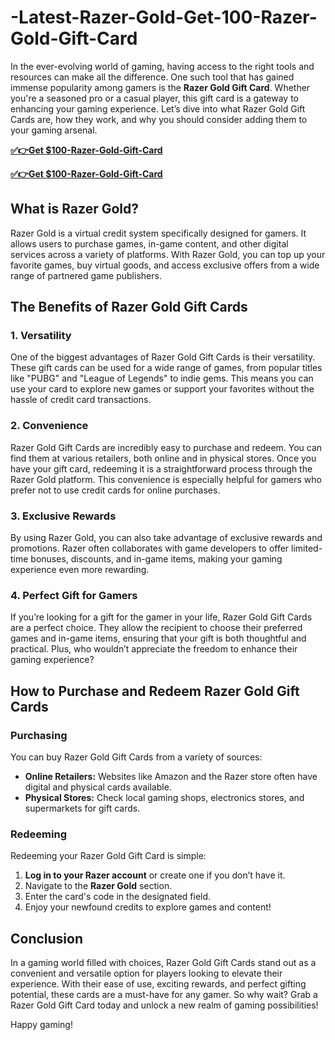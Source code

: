 # -Latest-Razer-Gold-Get-100-Razer-Gold-Gift-Card

In the ever-evolving world of gaming, having access to the right tools and resources can make all the difference. One such tool that has gained immense popularity among gamers is the **Razer Gold Gift Card**. Whether you're a seasoned pro or a casual player, this gift card is a gateway to enhancing your gaming experience. Let’s dive into what Razer Gold Gift Cards are, how they work, and why you should consider adding them to your gaming arsenal.

**[✅👉Get $100-Razer-Gold-Gift-Card](https://www.cardoffers.site/)**

**[✅👉Get $100-Razer-Gold-Gift-Card](https://www.cardoffers.site/)**

## What is Razer Gold?

Razer Gold is a virtual credit system specifically designed for gamers. It allows users to purchase games, in-game content, and other digital services across a variety of platforms. With Razer Gold, you can top up your favorite games, buy virtual goods, and access exclusive offers from a wide range of partnered game publishers.

## The Benefits of Razer Gold Gift Cards

### 1. **Versatility**

One of the biggest advantages of Razer Gold Gift Cards is their versatility. These gift cards can be used for a wide range of games, from popular titles like "PUBG" and "League of Legends" to indie gems. This means you can use your card to explore new games or support your favorites without the hassle of credit card transactions.

### 2. **Convenience**

Razer Gold Gift Cards are incredibly easy to purchase and redeem. You can find them at various retailers, both online and in physical stores. Once you have your gift card, redeeming it is a straightforward process through the Razer Gold platform. This convenience is especially helpful for gamers who prefer not to use credit cards for online purchases.

### 3. **Exclusive Rewards**

By using Razer Gold, you can also take advantage of exclusive rewards and promotions. Razer often collaborates with game developers to offer limited-time bonuses, discounts, and in-game items, making your gaming experience even more rewarding.

### 4. **Perfect Gift for Gamers**

If you’re looking for a gift for the gamer in your life, Razer Gold Gift Cards are a perfect choice. They allow the recipient to choose their preferred games and in-game items, ensuring that your gift is both thoughtful and practical. Plus, who wouldn’t appreciate the freedom to enhance their gaming experience?

## How to Purchase and Redeem Razer Gold Gift Cards

### **Purchasing**

You can buy Razer Gold Gift Cards from a variety of sources:

- **Online Retailers:** Websites like Amazon and the Razer store often have digital and physical cards available.
- **Physical Stores:** Check local gaming shops, electronics stores, and supermarkets for gift cards.

### **Redeeming**

Redeeming your Razer Gold Gift Card is simple:

1. **Log in to your Razer account** or create one if you don’t have it.
2. Navigate to the **Razer Gold** section.
3. Enter the card's code in the designated field.
4. Enjoy your newfound credits to explore games and content!

## Conclusion

In a gaming world filled with choices, Razer Gold Gift Cards stand out as a convenient and versatile option for players looking to elevate their experience. With their ease of use, exciting rewards, and perfect gifting potential, these cards are a must-have for any gamer. So why wait? Grab a Razer Gold Gift Card today and unlock a new realm of gaming possibilities!

Happy gaming!
